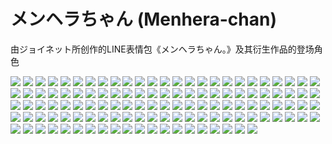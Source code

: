 # メンヘラちゃん (Menhera-chan)

由ジョイネット所创作的LINE表情包《メンヘラちゃん。》及其衍生作品的登场角色

![](https://cdn.jsdelivr.net/gh/2x-ercha/twikoo-magic@master/image/Menhera-chan/1.jpg)
![](https://cdn.jsdelivr.net/gh/2x-ercha/twikoo-magic@master/image/Menhera-chan/10.jpg)
![](https://cdn.jsdelivr.net/gh/2x-ercha/twikoo-magic@master/image/Menhera-chan/100.jpg)
![](https://cdn.jsdelivr.net/gh/2x-ercha/twikoo-magic@master/image/Menhera-chan/101.jpg)
![](https://cdn.jsdelivr.net/gh/2x-ercha/twikoo-magic@master/image/Menhera-chan/102.jpg)
![](https://cdn.jsdelivr.net/gh/2x-ercha/twikoo-magic@master/image/Menhera-chan/103.jpg)
![](https://cdn.jsdelivr.net/gh/2x-ercha/twikoo-magic@master/image/Menhera-chan/104.jpg)
![](https://cdn.jsdelivr.net/gh/2x-ercha/twikoo-magic@master/image/Menhera-chan/105.jpg)
![](https://cdn.jsdelivr.net/gh/2x-ercha/twikoo-magic@master/image/Menhera-chan/106.jpg)
![](https://cdn.jsdelivr.net/gh/2x-ercha/twikoo-magic@master/image/Menhera-chan/107.jpg)
![](https://cdn.jsdelivr.net/gh/2x-ercha/twikoo-magic@master/image/Menhera-chan/108.jpg)
![](https://cdn.jsdelivr.net/gh/2x-ercha/twikoo-magic@master/image/Menhera-chan/109.jpg)
![](https://cdn.jsdelivr.net/gh/2x-ercha/twikoo-magic@master/image/Menhera-chan/11.jpg)
![](https://cdn.jsdelivr.net/gh/2x-ercha/twikoo-magic@master/image/Menhera-chan/110.jpg)
![](https://cdn.jsdelivr.net/gh/2x-ercha/twikoo-magic@master/image/Menhera-chan/111.jpg)
![](https://cdn.jsdelivr.net/gh/2x-ercha/twikoo-magic@master/image/Menhera-chan/112.jpg)
![](https://cdn.jsdelivr.net/gh/2x-ercha/twikoo-magic@master/image/Menhera-chan/113.jpg)
![](https://cdn.jsdelivr.net/gh/2x-ercha/twikoo-magic@master/image/Menhera-chan/114.jpg)
![](https://cdn.jsdelivr.net/gh/2x-ercha/twikoo-magic@master/image/Menhera-chan/115.jpg)
![](https://cdn.jsdelivr.net/gh/2x-ercha/twikoo-magic@master/image/Menhera-chan/116.jpg)
![](https://cdn.jsdelivr.net/gh/2x-ercha/twikoo-magic@master/image/Menhera-chan/117.jpg)
![](https://cdn.jsdelivr.net/gh/2x-ercha/twikoo-magic@master/image/Menhera-chan/118.jpg)
![](https://cdn.jsdelivr.net/gh/2x-ercha/twikoo-magic@master/image/Menhera-chan/119.jpg)
![](https://cdn.jsdelivr.net/gh/2x-ercha/twikoo-magic@master/image/Menhera-chan/12.jpg)
![](https://cdn.jsdelivr.net/gh/2x-ercha/twikoo-magic@master/image/Menhera-chan/120.jpg)
![](https://cdn.jsdelivr.net/gh/2x-ercha/twikoo-magic@master/image/Menhera-chan/13.jpg)
![](https://cdn.jsdelivr.net/gh/2x-ercha/twikoo-magic@master/image/Menhera-chan/14.jpg)
![](https://cdn.jsdelivr.net/gh/2x-ercha/twikoo-magic@master/image/Menhera-chan/15.jpg)
![](https://cdn.jsdelivr.net/gh/2x-ercha/twikoo-magic@master/image/Menhera-chan/16.jpg)
![](https://cdn.jsdelivr.net/gh/2x-ercha/twikoo-magic@master/image/Menhera-chan/17.jpg)
![](https://cdn.jsdelivr.net/gh/2x-ercha/twikoo-magic@master/image/Menhera-chan/18.jpg)
![](https://cdn.jsdelivr.net/gh/2x-ercha/twikoo-magic@master/image/Menhera-chan/19.jpg)
![](https://cdn.jsdelivr.net/gh/2x-ercha/twikoo-magic@master/image/Menhera-chan/2.jpg)
![](https://cdn.jsdelivr.net/gh/2x-ercha/twikoo-magic@master/image/Menhera-chan/20.jpg)
![](https://cdn.jsdelivr.net/gh/2x-ercha/twikoo-magic@master/image/Menhera-chan/21.jpg)
![](https://cdn.jsdelivr.net/gh/2x-ercha/twikoo-magic@master/image/Menhera-chan/22.jpg)
![](https://cdn.jsdelivr.net/gh/2x-ercha/twikoo-magic@master/image/Menhera-chan/23.jpg)
![](https://cdn.jsdelivr.net/gh/2x-ercha/twikoo-magic@master/image/Menhera-chan/24.jpg)
![](https://cdn.jsdelivr.net/gh/2x-ercha/twikoo-magic@master/image/Menhera-chan/25.jpg)
![](https://cdn.jsdelivr.net/gh/2x-ercha/twikoo-magic@master/image/Menhera-chan/26.jpg)
![](https://cdn.jsdelivr.net/gh/2x-ercha/twikoo-magic@master/image/Menhera-chan/27.jpg)
![](https://cdn.jsdelivr.net/gh/2x-ercha/twikoo-magic@master/image/Menhera-chan/28.jpg)
![](https://cdn.jsdelivr.net/gh/2x-ercha/twikoo-magic@master/image/Menhera-chan/29.jpg)
![](https://cdn.jsdelivr.net/gh/2x-ercha/twikoo-magic@master/image/Menhera-chan/3.jpg)
![](https://cdn.jsdelivr.net/gh/2x-ercha/twikoo-magic@master/image/Menhera-chan/30.jpg)
![](https://cdn.jsdelivr.net/gh/2x-ercha/twikoo-magic@master/image/Menhera-chan/31.jpg)
![](https://cdn.jsdelivr.net/gh/2x-ercha/twikoo-magic@master/image/Menhera-chan/32.jpg)
![](https://cdn.jsdelivr.net/gh/2x-ercha/twikoo-magic@master/image/Menhera-chan/33.jpg)
![](https://cdn.jsdelivr.net/gh/2x-ercha/twikoo-magic@master/image/Menhera-chan/34.jpg)
![](https://cdn.jsdelivr.net/gh/2x-ercha/twikoo-magic@master/image/Menhera-chan/35.jpg)
![](https://cdn.jsdelivr.net/gh/2x-ercha/twikoo-magic@master/image/Menhera-chan/36.jpg)
![](https://cdn.jsdelivr.net/gh/2x-ercha/twikoo-magic@master/image/Menhera-chan/37.jpg)
![](https://cdn.jsdelivr.net/gh/2x-ercha/twikoo-magic@master/image/Menhera-chan/38.jpg)
![](https://cdn.jsdelivr.net/gh/2x-ercha/twikoo-magic@master/image/Menhera-chan/39.jpg)
![](https://cdn.jsdelivr.net/gh/2x-ercha/twikoo-magic@master/image/Menhera-chan/4.jpg)
![](https://cdn.jsdelivr.net/gh/2x-ercha/twikoo-magic@master/image/Menhera-chan/40.jpg)
![](https://cdn.jsdelivr.net/gh/2x-ercha/twikoo-magic@master/image/Menhera-chan/41.jpg)
![](https://cdn.jsdelivr.net/gh/2x-ercha/twikoo-magic@master/image/Menhera-chan/42.jpg)
![](https://cdn.jsdelivr.net/gh/2x-ercha/twikoo-magic@master/image/Menhera-chan/43.jpg)
![](https://cdn.jsdelivr.net/gh/2x-ercha/twikoo-magic@master/image/Menhera-chan/44.jpg)
![](https://cdn.jsdelivr.net/gh/2x-ercha/twikoo-magic@master/image/Menhera-chan/45.jpg)
![](https://cdn.jsdelivr.net/gh/2x-ercha/twikoo-magic@master/image/Menhera-chan/46.jpg)
![](https://cdn.jsdelivr.net/gh/2x-ercha/twikoo-magic@master/image/Menhera-chan/47.jpg)
![](https://cdn.jsdelivr.net/gh/2x-ercha/twikoo-magic@master/image/Menhera-chan/48.jpg)
![](https://cdn.jsdelivr.net/gh/2x-ercha/twikoo-magic@master/image/Menhera-chan/49.jpg)
![](https://cdn.jsdelivr.net/gh/2x-ercha/twikoo-magic@master/image/Menhera-chan/5.jpg)
![](https://cdn.jsdelivr.net/gh/2x-ercha/twikoo-magic@master/image/Menhera-chan/50.jpg)
![](https://cdn.jsdelivr.net/gh/2x-ercha/twikoo-magic@master/image/Menhera-chan/51.jpg)
![](https://cdn.jsdelivr.net/gh/2x-ercha/twikoo-magic@master/image/Menhera-chan/52.jpg)
![](https://cdn.jsdelivr.net/gh/2x-ercha/twikoo-magic@master/image/Menhera-chan/53.jpg)
![](https://cdn.jsdelivr.net/gh/2x-ercha/twikoo-magic@master/image/Menhera-chan/54.jpg)
![](https://cdn.jsdelivr.net/gh/2x-ercha/twikoo-magic@master/image/Menhera-chan/55.jpg)
![](https://cdn.jsdelivr.net/gh/2x-ercha/twikoo-magic@master/image/Menhera-chan/56.jpg)
![](https://cdn.jsdelivr.net/gh/2x-ercha/twikoo-magic@master/image/Menhera-chan/57.jpg)
![](https://cdn.jsdelivr.net/gh/2x-ercha/twikoo-magic@master/image/Menhera-chan/58.jpg)
![](https://cdn.jsdelivr.net/gh/2x-ercha/twikoo-magic@master/image/Menhera-chan/59.jpg)
![](https://cdn.jsdelivr.net/gh/2x-ercha/twikoo-magic@master/image/Menhera-chan/6.jpg)
![](https://cdn.jsdelivr.net/gh/2x-ercha/twikoo-magic@master/image/Menhera-chan/60.jpg)
![](https://cdn.jsdelivr.net/gh/2x-ercha/twikoo-magic@master/image/Menhera-chan/61.jpg)
![](https://cdn.jsdelivr.net/gh/2x-ercha/twikoo-magic@master/image/Menhera-chan/62.jpg)
![](https://cdn.jsdelivr.net/gh/2x-ercha/twikoo-magic@master/image/Menhera-chan/63.jpg)
![](https://cdn.jsdelivr.net/gh/2x-ercha/twikoo-magic@master/image/Menhera-chan/64.jpg)
![](https://cdn.jsdelivr.net/gh/2x-ercha/twikoo-magic@master/image/Menhera-chan/65.jpg)
![](https://cdn.jsdelivr.net/gh/2x-ercha/twikoo-magic@master/image/Menhera-chan/66.jpg)
![](https://cdn.jsdelivr.net/gh/2x-ercha/twikoo-magic@master/image/Menhera-chan/67.jpg)
![](https://cdn.jsdelivr.net/gh/2x-ercha/twikoo-magic@master/image/Menhera-chan/68.jpg)
![](https://cdn.jsdelivr.net/gh/2x-ercha/twikoo-magic@master/image/Menhera-chan/69.jpg)
![](https://cdn.jsdelivr.net/gh/2x-ercha/twikoo-magic@master/image/Menhera-chan/7.jpg)
![](https://cdn.jsdelivr.net/gh/2x-ercha/twikoo-magic@master/image/Menhera-chan/70.jpg)
![](https://cdn.jsdelivr.net/gh/2x-ercha/twikoo-magic@master/image/Menhera-chan/71.jpg)
![](https://cdn.jsdelivr.net/gh/2x-ercha/twikoo-magic@master/image/Menhera-chan/72.jpg)
![](https://cdn.jsdelivr.net/gh/2x-ercha/twikoo-magic@master/image/Menhera-chan/73.jpg)
![](https://cdn.jsdelivr.net/gh/2x-ercha/twikoo-magic@master/image/Menhera-chan/74.jpg)
![](https://cdn.jsdelivr.net/gh/2x-ercha/twikoo-magic@master/image/Menhera-chan/75.jpg)
![](https://cdn.jsdelivr.net/gh/2x-ercha/twikoo-magic@master/image/Menhera-chan/76.jpg)
![](https://cdn.jsdelivr.net/gh/2x-ercha/twikoo-magic@master/image/Menhera-chan/77.jpg)
![](https://cdn.jsdelivr.net/gh/2x-ercha/twikoo-magic@master/image/Menhera-chan/78.jpg)
![](https://cdn.jsdelivr.net/gh/2x-ercha/twikoo-magic@master/image/Menhera-chan/79.jpg)
![](https://cdn.jsdelivr.net/gh/2x-ercha/twikoo-magic@master/image/Menhera-chan/8.jpg)
![](https://cdn.jsdelivr.net/gh/2x-ercha/twikoo-magic@master/image/Menhera-chan/80.jpg)
![](https://cdn.jsdelivr.net/gh/2x-ercha/twikoo-magic@master/image/Menhera-chan/81.jpg)
![](https://cdn.jsdelivr.net/gh/2x-ercha/twikoo-magic@master/image/Menhera-chan/82.jpg)
![](https://cdn.jsdelivr.net/gh/2x-ercha/twikoo-magic@master/image/Menhera-chan/83.jpg)
![](https://cdn.jsdelivr.net/gh/2x-ercha/twikoo-magic@master/image/Menhera-chan/84.jpg)
![](https://cdn.jsdelivr.net/gh/2x-ercha/twikoo-magic@master/image/Menhera-chan/85.jpg)
![](https://cdn.jsdelivr.net/gh/2x-ercha/twikoo-magic@master/image/Menhera-chan/86.jpg)
![](https://cdn.jsdelivr.net/gh/2x-ercha/twikoo-magic@master/image/Menhera-chan/87.jpg)
![](https://cdn.jsdelivr.net/gh/2x-ercha/twikoo-magic@master/image/Menhera-chan/88.jpg)
![](https://cdn.jsdelivr.net/gh/2x-ercha/twikoo-magic@master/image/Menhera-chan/89.jpg)
![](https://cdn.jsdelivr.net/gh/2x-ercha/twikoo-magic@master/image/Menhera-chan/9.jpg)
![](https://cdn.jsdelivr.net/gh/2x-ercha/twikoo-magic@master/image/Menhera-chan/90.jpg)
![](https://cdn.jsdelivr.net/gh/2x-ercha/twikoo-magic@master/image/Menhera-chan/91.jpg)
![](https://cdn.jsdelivr.net/gh/2x-ercha/twikoo-magic@master/image/Menhera-chan/92.jpg)
![](https://cdn.jsdelivr.net/gh/2x-ercha/twikoo-magic@master/image/Menhera-chan/93.jpg)
![](https://cdn.jsdelivr.net/gh/2x-ercha/twikoo-magic@master/image/Menhera-chan/94.jpg)
![](https://cdn.jsdelivr.net/gh/2x-ercha/twikoo-magic@master/image/Menhera-chan/95.jpg)
![](https://cdn.jsdelivr.net/gh/2x-ercha/twikoo-magic@master/image/Menhera-chan/96.jpg)
![](https://cdn.jsdelivr.net/gh/2x-ercha/twikoo-magic@master/image/Menhera-chan/97.jpg)
![](https://cdn.jsdelivr.net/gh/2x-ercha/twikoo-magic@master/image/Menhera-chan/98.jpg)
![](https://cdn.jsdelivr.net/gh/2x-ercha/twikoo-magic@master/image/Menhera-chan/99.jpg)
